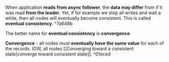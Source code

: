 When application **reads from async follower**, the **data may differ** from if it was read **from the leader**. Yet, if for example we stop all writes and wait a while, then all nodes will eventually become consistent. This is called **eventual consistency**. ^7a648b

The better name for **eventual consistency** is **convergence**.

**Convergence** - all nodes must **eventually have the same value** for each of the records. IOW, all nodes [[Converging toward a consistent state|converge toward consistent state]]. ^01eced